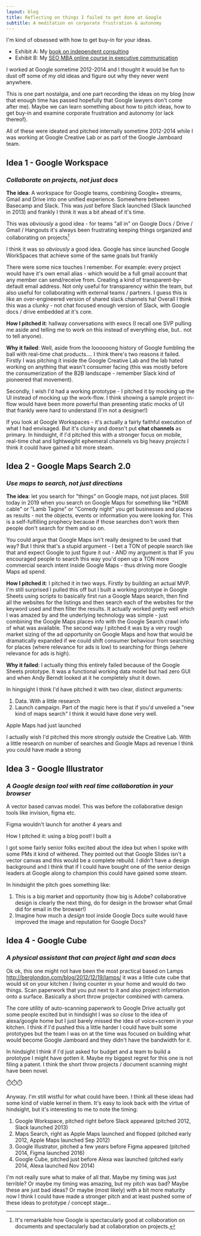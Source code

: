 ```yaml
---
layout: blog
title: Reflecting on things I failed to get done at Google
subtitle: A meditation on corporate frustration & autonomy
---
```


I'm kind of obsessed with how to get buy-in for your ideas.

- Exhibit A: My [book on independent consulting](https://tomcritchlow.com/strategy/)
- Exhibit B: My [SEO MBA online course in executive communication](https://seomba.com/executive-presence/)

I worked at Google sometime 2012-2014 and I thought it would be fun to dust off some of my old ideas and figure out why they never went anywhere.

This is one part nostalgia, and one part recording the ideas on my blog (now that enough time has passed hopefully that Google lawyers don't come after me). Maybe we can learn something about how to pitch ideas, how to get buy-in and examine corporate frustration and autonomy (or lack thereof).

All of these were ideated and pitched internally sometime 2012-2014 while I was working at Google Creative Lab or as part of the Google Jamboard team.

## Idea 1 - Google Workspace

### *Collaborate on projects, not just docs*

**The idea**: A workspace for Google teams, combining Google+ streams, Gmail and Drive into one unified experience. Somewhere between Basecamp and Slack. This was *just* before Slack launched (Slack launched in 2013) and frankly I think it was a bit ahead of it's time.

This was *obviously* a good idea - for teams "all in" on Google Docs / Drive / Gmail / Hangouts it's always been frustrating keeping things organized and collaborating on projects[^collab]

[^collab]: It's remarkable how Google is spectacularly good at collaboration on documents and spectacularly bad at collaboration on projects.

I think it was so *obviously* a good idea. Google has since launched Google WorkSpaces that achieve some of the same goals but frankly 

There were some nice touches I remember. For example: every project would have it's own email alias - which would be a full gmail account that any member can send/receive from. Creating a kind of transparent-by-default email address. Not only useful for transparency within the team, but also useful for collaborating with external teams / partners. I guess this is like an over-engineered version of shared slack channels ha! Overall I think this was a clunky - not chat focused enough version of Slack, with Google docs / drive embedded at it's core.

**How I pitched it**: hallway conversations with execs (I recall one SVP pulling me aside and telling me to work on this instead of everything else, but.. not to tell anyone).

**Why it failed**: Well, aside from the loooooong history of Google fumbling the ball with real-time chat products.... I think there's two reasons it failed. Firstly I was pitching it inside the Google Creative Lab and the lab hated working on anything that wasn't consumer facing (this was mostly before the consumerization of the B2B landscape - remember Slack kind of pioneered that movement).

Secondly, I wish I'd had a working prototype - I pitched it by mocking up the UI instead of mocking up the work-flow. I think showing a sample project in-flow would have been more powerful than presenting static mocks of UI that frankly were hard to understand (I'm not a designer!)

If you look at Google Workspaces - it's actually a fairly faithful execution of what I had envisaged. But it's clunky and doesn't put **chat channels** as primary. In hindsight, if I'd pitched this with a stronger focus on mobile, real-time chat and lightweight ephemeral channels vs big heavy *projects* I think it could have gained a bit more steam.

## Idea 2 - Google Maps Search 2.0

### *Use maps to search, not just directions*

**The idea**: let you search for "things" on Google maps, not just places. Still today in 2019 when you search on Google Maps for something like "HDMI cable" or "Lamb Tagine" or "Comedy night" you get businesses and places as results - not the objects, events or information you were looking for. This is a self-fulfilling prophecy because if those searches don't work then people don't search for them and so on.

You could argue that Google Maps isn't really designed to be used that way? But I think that's a stupid argument - I bet a TON of people search like that and expect Google to just figure it out - AND my argument is that IF you encouraged people to search this way you'd open up a TON more commercial search intent inside Google Maps - thus driving more Google Maps ad spend.

**How I pitched it**: I pitched it in two ways. Firstly by building an actual MVP. I'm still surprised I pulled this off but I built a working prototype in Google Sheets using scripts to basically first run a Google Maps search, then find all the websites for the listings and then search each of the websites for the keyword used and then filter the results. It actually worked pretty well which I was amazed by and the underlying technology was simple - just combining the Google Maps places info with the Google Search crawl info of what was available. The second way I pitched it was by a very rough market sizing of the ad opportunity on Google Maps and how that would be dramatically expanded if we could shift consumer behaviour from searching for places (where relevance for ads is low) to searching for things (where relevance for ads is high).

**Why it failed**: I actually thing this entirely failed because of the Google Sheets prototype. It was a functional working data model but had zero GUI and when Andy Berndt looked at it he completely shut it down.

In hingsight I think I'd have pitched it with two clear, distinct arguments:

1. Data. With a little research 
2. Launch campaign. Part of the magic here is that if you'd unveiled a "new kind of maps search" I think it would have done very well.

Apple Maps had just launched 

I actually wish I'd pitched this more strongly *outside* the Creative Lab. WIth a little research on number of searches and Google Maps ad revenue I think you could have made a strong 

## Idea 3 - Google Illustrator

### *A Google design tool with real time collaboration in your browser*

A vector based canvas model. This was before the collaborative design tools like invision, figma etc.

Figma wouldn't launch for another 4 years and 

How I pitched it: using a blog post! I built a

I got some fairly senior folks excited about the idea but when I spoke with some PMs it kind of withered. They pointed out that Google Slides isn't a vector canvas and this would be a complete rebuild. I didn't have a design background and I think that if I could have bought one of the senior design leaders at Google along to champion this could have gained some steam.

In hindsight the pitch goes something like:

1. This is a big market and opportunity (how big is Adobe? collaborative design is clearly the next thing, do for design in the browser what Gmail did for email in the browser!)
2. Imagine how much a *design* tool inside Google Docs suite would have improved the image and reputation for Google Docs? 

## Idea 4 - Google Cube

### *A physical assistant that can project light and scan docs*

Ok ok, this one might not have been the most practical based on Lamps http://berglondon.com/blog/2012/12/19/lamps/ it was a little cute cube that would sit on your kitchen / living counter in your home and would do two things. Scan paperwork that you put next to it and also project information onto a surface. Basically a short throw projector combined with camera.

The core utility of auto-scanning paperwork to Google Drive actually got some people excited but in hindsight I was *so close* to the idea of alexa/google home but I just barely missed the idea of voice+screen in your kitchen. I think if I'd pushed this a little harder I could have built some prototypes but the team I was on at the time was focused on building what would become Google Jamboard and they didn't have the bandwidth for it.

In hindsight I think if I'd just asked for budget and a team to build a prototype I might have gotten it. Maybe my biggest regret for this one is not filing a patent. I think the short throw projects / document scanning might have been novel. 

⏱️⏱️⏱️

Anyway. I'm still wistful for what could have been. I think all these ideas had some kind of viable kernel in them. It's easy to look back with the virtue of hindsight, but it's interesting to me to note the timing:

1. Google Workspace, pitched right before Slack appeared (pitched 2012, Slack launched 2013)
2. Maps Search, right as Apple Maps launched and flopped (pitched early 2012, Apple Maps launched Sep 2012)
3. Google Illustrator, pitched a few years before Figma appeared (pitched 2014, Figma launched 2016)
4. Google Cube, pitched just before Alexa was launched (pitched early 2014, Alexa launched Nov 2014)

I'm not really sure what to make of all that. Maybe my timing was just terrible? Or maybe my timing was amazing, but my pitch was bad? Maybe these are just bad ideas? Or maybe (most likely) with a bit more maturity now I think I could have made a stronger pitch and at least pushed some of these ideas to prototype / concept stage...